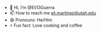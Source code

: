 - 👋 Hi, I’m @Eli13Guerra
- 📫 How to reach me eli.martinez@utah.edu
- 😄 Pronouns: He/Him
- ⚡ Fun fact: Love cooking and coffee

<!---
Eli13Guerra/Eli13Guerra is a ✨ special ✨ repository because its `README.md` (this file) appears on your GitHub profile.
You can click the Preview link to take a look at your changes.
--->
